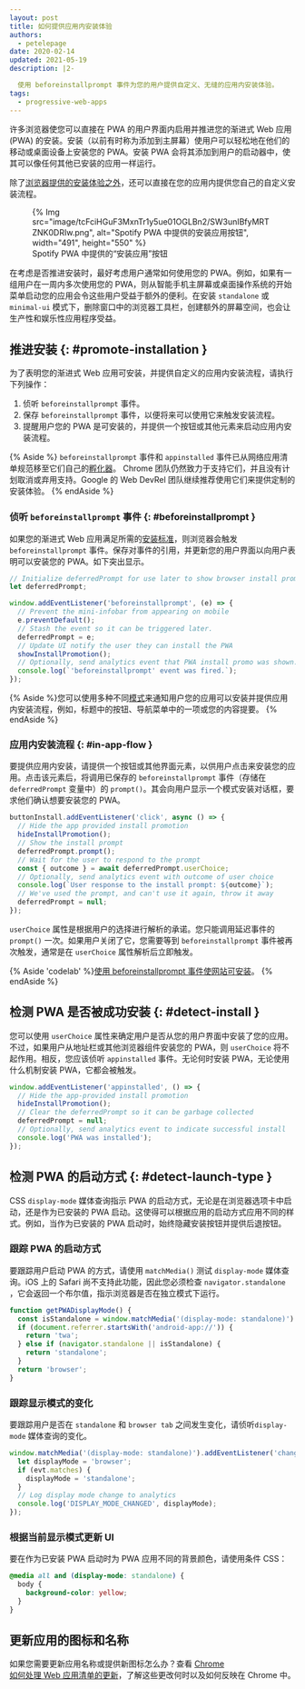 ```yaml
---
layout: post
title: 如何提供应用内安装体验
authors:
  - petelepage
date: 2020-02-14
updated: 2021-05-19
description: |2-

  使用 beforeinstallprompt 事件为您的用户提供自定义、无缝的应用内安装体验。
tags:
  - progressive-web-apps
---
```


许多浏览器使您可以直接在 PWA 的用户界面内启用并推进您的渐进式 Web 应用 (PWA) 的安装。安装（以前有时称为添加到主屏幕）使用户可以轻松地在他们的移动或桌面设备上安装您的 PWA。安装 PWA 会将其添加到用户的启动器中，使其可以像任何其他已安装的应用一样运行。

除了[浏览器提供的安装体验之外](/promote-install/#browser-promotion)，还可以直接在您的应用内提供您自己的自定义安装流程。

<figure data-float="right">{% Img src="image/tcFciHGuF3MxnTr1y5ue01OGLBn2/SW3unIBfyMRTZNK0DRIw.png", alt="Spotify PWA 中提供的安装应用按钮", width="491", height="550" %}<figcaption> Spotify PWA 中提供的“安装应用”按钮</figcaption></figure>

在考虑是否推进安装时，最好考虑用户通常如何使用您的 PWA。例如，如果有一组用户在一周内多次使用您的 PWA，则从智能手机主屏幕或桌面操作系统的开始菜单启动您的应用会令这些用户受益于额外的便利。在安装 `standalone` 或 `minimal-ui` 模式下，删除窗口中的浏览器工具栏，创建额外的屏幕空间，也会让生产性和娱乐性应用程序受益。

<div class="w-clearfix"></div>

## 推进安装 {: #promote-installation }

为了表明您的渐进式 Web 应用可安装，并提供自定义的应用内安装流程，请执行下列操作：

1. 侦听 `beforeinstallprompt` 事件。
2. 保存 `beforeinstallprompt` 事件，以便将来可以使用它来触发安装流程。
3. 提醒用户您的 PWA 是可安装的，并提供一个按钮或其他元素来启动应用内安装流程。

{% Aside %} `beforeinstallprompt` 事件和 `appinstalled` 事件已从网络应用清单规范移至它们自己的[孵化器](https://github.com/WICG/beforeinstallprompt)。 Chrome 团队仍然致力于支持它们，并且没有计划取消或弃用支持。Google 的 Web DevRel 团队继续推荐使用它们来提供定制的安装体验。 {% endAside %}

### 侦听 `beforeinstallprompt` 事件 {: #beforeinstallprompt }

如果您的渐进式 Web 应用满足所需的[安装标准](/install-criteria/)，则浏览器会触发 `beforeinstallprompt` 事件。保存对事件的引用，并更新您的用户界面以向用户表明可以安装您的 PWA。如下突出显示。

```js
// Initialize deferredPrompt for use later to show browser install prompt.
let deferredPrompt;

window.addEventListener('beforeinstallprompt', (e) => {
  // Prevent the mini-infobar from appearing on mobile
  e.preventDefault();
  // Stash the event so it can be triggered later.
  deferredPrompt = e;
  // Update UI notify the user they can install the PWA
  showInstallPromotion();
  // Optionally, send analytics event that PWA install promo was shown.
  console.log(`'beforeinstallprompt' event was fired.`);
});
```

{% Aside %}您可以使用多种不同[模式](/promote-install/)来通知用户您的应用可以安装并提供应用内安装流程，例如，标题中的按钮、导航菜单中的一项或您的内容提要。 {% endAside %}

### 应用内安装流程 {: #in-app-flow }

要提供应用内安装，请提供一个按钮或其他界面元素，以供用户点击来安装您的应用。点击该元素后，将调用已保存的 `beforeinstallprompt` 事件（存储在 `deferredPrompt` 变量中）的 `prompt()`。其会向用户显示一个模式安装对话框，要求他们确认想要安装您的 PWA。

```js
buttonInstall.addEventListener('click', async () => {
  // Hide the app provided install promotion
  hideInstallPromotion();
  // Show the install prompt
  deferredPrompt.prompt();
  // Wait for the user to respond to the prompt
  const { outcome } = await deferredPrompt.userChoice;
  // Optionally, send analytics event with outcome of user choice
  console.log(`User response to the install prompt: ${outcome}`);
  // We've used the prompt, and can't use it again, throw it away
  deferredPrompt = null;
});
```

`userChoice` 属性是根据用户的选择进行解析的承诺。您只能调用延迟事件的 `prompt()` 一次。如果用户关闭了它，您需要等到 `beforeinstallprompt` 事件被再次触发，通常是在 `userChoice` 属性解析后立即触发。

{% Aside 'codelab' %}[使用 beforeinstallprompt 事件使网站可安装](/codelab-make-installable)。 {% endAside %}

## 检测 PWA 是否被成功安装  {: #detect-install }

您可以使用 `userChoice` 属性来确定用户是否从您的用户界面中安装了您的应用。不过，如果用户从地址栏或其他浏览器组件安装您的 PWA，则 `userChoice` 将不起作用。相反，您应该侦听 `appinstalled` 事件。无论何时安装 PWA，无论使用什么机制安装 PWA，它都会被触发。

```js
window.addEventListener('appinstalled', () => {
  // Hide the app-provided install promotion
  hideInstallPromotion();
  // Clear the deferredPrompt so it can be garbage collected
  deferredPrompt = null;
  // Optionally, send analytics event to indicate successful install
  console.log('PWA was installed');
});
```

## 检测 PWA 的启动方式 {: #detect-launch-type }

CSS `display-mode` 媒体查询指示 PWA 的启动方式，无论是在浏览器选项卡中启动，还是作为已安装的 PWA 启动。这使得可以根据应用的启动方式应用不同的样式。例如，当作为已安装的 PWA 启动时，始终隐藏安装按钮并提供后退按钮。

### 跟踪 PWA 的启动方式

要跟踪用户启动 PWA 的方式，请使用 `matchMedia()` 测试 `display-mode` 媒体查询。iOS 上的 Safari 尚不支持此功能，因此您必须检查 `navigator.standalone` ，它会返回一个布尔值，指示浏览器是否在独立模式下运行。

```js
function getPWADisplayMode() {
  const isStandalone = window.matchMedia('(display-mode: standalone)').matches;
  if (document.referrer.startsWith('android-app://')) {
    return 'twa';
  } else if (navigator.standalone || isStandalone) {
    return 'standalone';
  }
  return 'browser';
}
```

### 跟踪显示模式的变化

要跟踪用户是否在 `standalone` 和 `browser tab` 之间发生变化，请侦听`display-mode` 媒体查询的变化。

```js
window.matchMedia('(display-mode: standalone)').addEventListener('change', (evt) => {
  let displayMode = 'browser';
  if (evt.matches) {
    displayMode = 'standalone';
  }
  // Log display mode change to analytics
  console.log('DISPLAY_MODE_CHANGED', displayMode);
});
```

### 根据当前显示模式更新 UI

要在作为已安装 PWA 启动时为 PWA 应用不同的背景颜色，请使用条件 CSS：

```css
@media all and (display-mode: standalone) {
  body {
    background-color: yellow;
  }
}
```

## 更新应用的图标和名称

如果您需要更新应用名称或提供新图标怎么办？查看 [Chrome <br> 如何处理 Web 应用清单的更新](/manifest-updates/)，了解这些更改何时以及如何反映在 Chrome 中。
